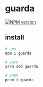 # guarda

[![NPM version](https://img.shields.io/npm/v/crypto?color=a1b858&label=)](https://www.npmjs.com/package/crypto)

## install

```bash
# npm
npm i guarda

# yarn
yarn add guarda

# pnpm
pnpm i guarda
```
